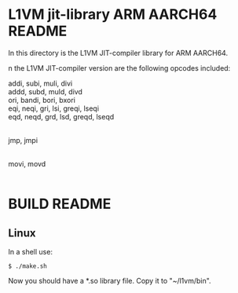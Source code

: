 L1VM jit-library ARM AARCH64 README
===================================
In this directory is the L1VM JIT-compiler library for ARM AARCH64.


n the L1VM JIT-compiler version are the following opcodes included:

addi, subi, muli, divi <br>
addd, subd, muld, divd <br>
ori, bandi, bori, bxori <br>
eqi, neqi, gri, lsi, greqi, lseqi <br>
eqd, neqd, grd, lsd, greqd, lseqd <br><br>

jmp, jmpi <br><br>

movi, movd <br><br>


BUILD README
============
Linux
-----
In a shell use:

```
$ ./make.sh
```

Now you should have a *.so library file. Copy it to "~/l1vm/bin".

